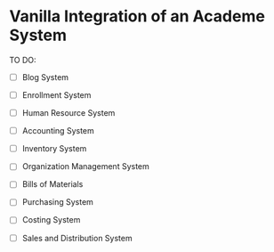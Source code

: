 Vanilla Integration of an Academe System 
========

TO DO:
 - [ ] Blog System
 - [ ] Enrollment System
 - [ ] Human Resource System
 - [ ] Accounting System
 - [ ] Inventory System
 - [ ] Organization Management System
 - [ ] Bills of Materials
 - [ ] Purchasing System
 - [ ] Costing System
 - [ ] Sales and Distribution System
 